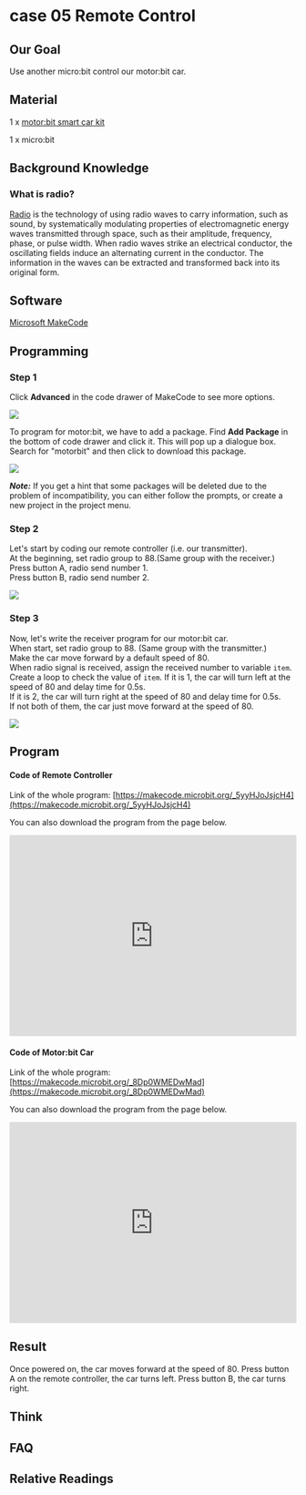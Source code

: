 # case 05 Remote Control 

## Our Goal

 Use another micro:bit control our motor:bit car.    

## Material

 1 x [motor:bit smart car kit](https://www.elecfreaks.com/motor-bit-acrylic-smart-car-kit.html)

 1 x micro:bit

## Background Knowledge


### What is radio?

 [Radio](https://en.wikipedia.org/wiki/Radio) is the technology of using radio waves to carry information, such as sound, by systematically modulating properties of electromagnetic energy waves transmitted through space, such as their amplitude, frequency, phase, or pulse width. When radio waves strike an electrical conductor, the oscillating fields induce an alternating current in the conductor. The information in the waves can be extracted and transformed back into its original form.


## Software

[Microsoft MakeCode](https://makecode.microbit.org/#)


## Programming


### Step 1

Click **Advanced** in the code drawer of MakeCode to see more options. 

![](./images/LjMR5IU.png)

To program for motor:bit, we have to add a package. Find **Add Package** in the bottom of code drawer and click it. This will pop up a dialogue box. Search for "motorbit" and then click to download this package.

![](./images/XDlSfIS.png)

***Note:*** If you get a hint that some packages will be deleted due to the problem of incompatibility, you can either follow the prompts, or create a new project in the project menu. 

### Step 2

 Let's start by coding our remote controller (i.e. our transmitter).  
 At the beginning, set radio group to 88.(Same group with the receiver.)  
 Press button A, radio send number 1.   
 Press button B, radio send number 2.   

![](./images/RubvVRM.png)


### Step 3

 Now, let's write the receiver program for our motor:bit car.   
 When start, set radio group to 88. (Same group with the transmitter.)   
 Make the car move forward by a default speed of 80.   
 When radio signal is received, assign the received number to variable `item`.  
 Create a loop to check the value of `item`. 
 If it is 1, the car will turn left at the speed of 80 and delay time for 0.5s.   
 If it is 2, the car will turn right at the speed of 80 and delay time for 0.5s.  
 If not both of them, the car just move forward at the speed of 80.  
 
![](./images/TN6GnPt.png)  


## Program


#### Code of Remote Controller  

Link of the whole program: [https://makecode.microbit.org/_5yyHJoJsjcH4](https://makecode.microbit.org/_5yyHJoJsjcH4)

You can also download the program from the page below.  

<div style="position:relative;height:0;padding-bottom:70%;overflow:hidden;"><iframe style="position:absolute;top:0;left:0;width:100%;height:100%;" src="https://makecode.microbit.org/#pub:_5yyHJoJsjcH4" frameborder="0" sandbox="allow-popups allow-forms allow-scripts allow-same-origin"></iframe></div>

#### Code of Motor:bit Car  

Link of the whole program: [https://makecode.microbit.org/_8Dp0WMEDwMad](https://makecode.microbit.org/_8Dp0WMEDwMad)

You can also download the program from the page below.  

<div style="position:relative;height:0;padding-bottom:70%;overflow:hidden;"><iframe style="position:absolute;top:0;left:0;width:100%;height:100%;" src="https://makecode.microbit.org/#pub:_8Dp0WMEDwMad" frameborder="0" sandbox="allow-popups allow-forms allow-scripts allow-same-origin"></iframe></div>


## Result  


 Once powered on, the car moves forward at the speed of 80. Press button A on the remote controller, the car turns left. Press button B, the car turns right. 


## Think  



## FAQ


## Relative Readings  


